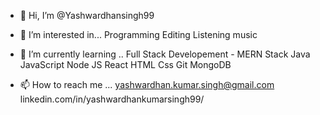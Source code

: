 - 👋 Hi, I’m @Yashwardhansingh99

- 👀 I’m interested in... 
      Programming
      Editing
      Listening music

- 🌱 I’m currently learning ..
      Full Stack Developement - MERN Stack
      Java
      JavaScript
      Node JS
      React
      HTML
      Css
      Git
      MongoDB

- 📫 How to reach me ...
      yashwardhan.kumar.singh@gmail.com
      linkedin.com/in/yashwardhankumarsingh99/

